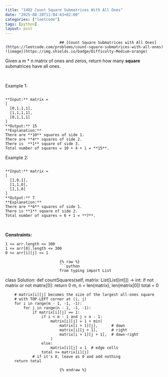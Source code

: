 ```yaml
---
title: "1402 Count Square Submatrices With All Ones"
date: "2025-08-20T11:04:43+02:00"
categories: ["leetcode"]
tags: [python]
layout: post
---
```



                            ## [Count Square Submatrices with All Ones](https://leetcode.com/problems/count-square-submatrices-with-all-ones) ![image](https://img.shields.io/badge/Difficulty-Medium-orange)

Given a m * n matrix of ones and zeros, return how many **square** submatrices have all ones.

 

Example 1:

```

**Input:** matrix =
[
  [0,1,1,1],
  [1,1,1,1],
  [0,1,1,1]
]
**Output:** 15
**Explanation:** 
There are **10** squares of side 1.
There are **4** squares of side 2.
There is  **1** square of side 3.
Total number of squares = 10 + 4 + 1 = **15**.

```

Example 2:

```

**Input:** matrix = 
[
  [1,0,1],
  [1,1,0],
  [1,1,0]
]
**Output:** 7
**Explanation:** 
There are **6** squares of side 1.  
There is **1** square of side 2. 
Total number of squares = 6 + 1 = **7**.

```

 

**Constraints:**

	1 <= arr.length <= 300
	1 <= arr[0].length <= 300
	0 <= arr[i][j] <= 1

                            {% raw %}
                            ```python
                            from typing import List

class Solution:
    def countSquares(self, matrix: List[List[int]]) -> int:
        if not matrix or not matrix[0]:
            return 0
        m, n = len(matrix), len(matrix[0])
        total = 0

        # matrix[i][j] becomes the size of the largest all-ones square
        # with TOP-LEFT corner at (i, j)
        for i in range(m - 1, -1, -1):
            for j in range(n - 1, -1, -1):
                if matrix[i][j] == 1:
                    if i < m - 1 and j < n - 1:
                        matrix[i][j] = 1 + min(
                            matrix[i + 1][j],      # down
                            matrix[i][j + 1],      # right
                            matrix[i + 1][j + 1],  # down-right
                        )
                    else:
                        matrix[i][j] = 1  # edge cells
                    total += matrix[i][j]
                # if it's 0, leave as 0 and add nothing
        return total

                            {% endraw %}
                            